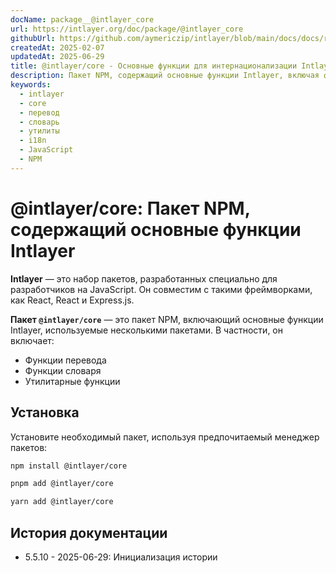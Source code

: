 ```yaml
---
docName: package__@intlayer_core
url: https://intlayer.org/doc/package/@intlayer_core
githubUrl: https://github.com/aymericzip/intlayer/blob/main/docs/docs/ru/packages/@intlayer/core/index.md
createdAt: 2025-02-07
updatedAt: 2025-06-29
title: @intlayer/core - Основные функции для интернационализации Intlayer
description: Пакет NPM, содержащий основные функции Intlayer, включая функции перевода, функции словаря и утилиты для интернационализации.
keywords:
  - intlayer
  - core
  - перевод
  - словарь
  - утилиты
  - i18n
  - JavaScript
  - NPM
---
```


# @intlayer/core: Пакет NPM, содержащий основные функции Intlayer

**Intlayer** — это набор пакетов, разработанных специально для разработчиков на JavaScript. Он совместим с такими фреймворками, как React, React и Express.js.

**Пакет `@intlayer/core`** — это пакет NPM, включающий основные функции Intlayer, используемые несколькими пакетами. В частности, он включает:

- Функции перевода
- Функции словаря
- Утилитарные функции

## Установка

Установите необходимый пакет, используя предпочитаемый менеджер пакетов:

```bash packageManager="npm"
npm install @intlayer/core
```

```bash packageManager="pnpm"
pnpm add @intlayer/core
```

```bash packageManager="yarn"
yarn add @intlayer/core
```

## История документации

- 5.5.10 - 2025-06-29: Инициализация истории
